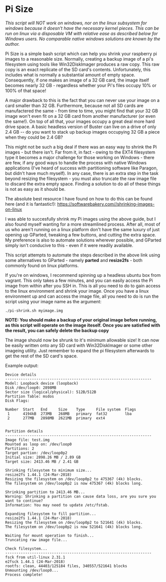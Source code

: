 # Pi Size


*This script will NOT work on windows, nor on the linux subsystem for windows because it doesn't have the necessary kernel pieces.  This can be run on linux via a disposable VM with relative ease as described below for Windows users.  No comparable native windows solutions are known by the author.*

Pi Size is a simple bash script which can help you shrink your raspberry pi images to a reasonable size.  Normally, creating a backup image of a pi's filesystem using tools like Win32DiskImager produces a raw copy.  This raw copy is an exact replicate of the SD card's contents.  Unfortunately, this includes what is normally a substantial amount of empty space.  Consequently, if one makes an image of a 32 GB card, the image itself becomes nearly 32 GB - regardless whether your Pi's files occupy 10% or 100% of that space!  

A major drawback to this is the fact that you can never use your image on a card smaller than 32 GB.  Furthermore, because not all SD cards are manufactered the same -  from time to time, you might find that your 32 GB image won't even fit on a 32 GB card from another manufacturer (or even the same!).  On top of all that, your images occupy a great deal more hard drive space.  A basic headless version of Buster can live on a drive of only  2.4 GB -- do you want to stack up backup images occupying 32 GB a piece when they could be 2.4 GB?

This might not be such a big deal if there was an easy way to shrink the Pi images - but there isn't.  Far from it, in fact - owing to the EXT4 filesystem type it becomes a major challenge for those working on Windows - there are few, if any good ways to handle the process with native Windows applications (I've heard of success with partitioning software like Paragon, but didn't have much myself).  In any case, there is an extra step in the task beyond resizing the filesystem - you must also truncate the raw image file to discard the extra empty space.  Finding a solution to do all of these things is not as easy as it should be.

The absolute best resource I have found on how to do this can be found here (and it is fantastic!):
https://softwarebakery.com//shrinking-images-on-linux

I was  able to succesfully shrink my Pi images using the above guide, but I also found myself wanting for a more streamlined process.  After all, most of us who aren't running on a linux platform don't have the same luxury of just opening up GParted, tweaking a few buttons, and cutting the extra space.  My preference is also to automate solutions wherever possible, and GParted simply isn't conducive to this - even if it were readily available.

This script attempts to automate the steps described in the above link using some alternatives to GParted - namely **parted** and **resize2fs** - both commonly found on linux platforms.

If you're on windows, I recommend spinning up a headless ubuntu box from vagrant.  This only takes a few minutes, and you can easily access the Pi image from within after you SSH in.  This is all you need to do to gain access to the linux environment and shrink your image.  Once you have a linux environment up and can access the image file, all you need to do is run the script using your image name as the argument:

`./pi-shrink.sh myimage.img`

**NOTE: You should make a backup of your original image before running, as this script will operate on the image iteself.  Once you are satisfied with the result, you can safely delete the backup copy**

The image should now be shrunk to it's minimum allowable size! It can now be easily written onto any SD card with Win32DiskImager or some other imageing utility.  Just remember to expand the pi filesystem afterwards to get the rest of the SD card's space.


Example output:

```
Device details
------------------------------------------------------------------
Model: Loopback device (loopback)
Disk /dev/loop0: 2898MB
Sector size (logical/physical): 512B/512B
Partition Table: msdos
Disk Flags:

Number  Start   End     Size    Type     File system  Flags
 1      4194kB  273MB   268MB   primary  fat32        lba
 2      277MB   2898MB  2621MB  primary  ext4


Partition details
------------------------------------------------------------------
Image file: test.img
Mounted as loop on: /dev/loop0
Partitions: 2
Target partion: /dev/loop0p2
Initial size: 2898.26 MB / 2.89 GB
Target size: 2413.46 MB / 2.41 GB

Shrinking filesystem to minimum size...
resize2fs 1.44.1 (24-Mar-2018)
Resizing the filesystem on /dev/loop0p2 to 475367 (4k) blocks.
The filesystem on /dev/loop0p2 is now 475367 (4k) blocks long.

Shrinking partition to 2413.46 MB...
Warning: Shrinking a partition can cause data loss, are you sure you want to continue?
Information: You may need to update /etc/fstab.

Expanding filesystem to fill partition...
resize2fs 1.44.1 (24-Mar-2018)
Resizing the filesystem on /dev/loop0p2 to 521641 (4k) blocks.
The filesystem on /dev/loop0p2 is now 521641 (4k) blocks long.

Waiting for mount operation to finish...
Truncating raw image file...

Check filesystem...
------------------------------------------------------------------
fsck from util-linux 2.31.1
e2fsck 1.44.1 (24-Mar-2018)
rootfs: clean, 44403/125184 files, 340557/521641 blocks
Unmounting /dev/loop0...
Process complete!
```